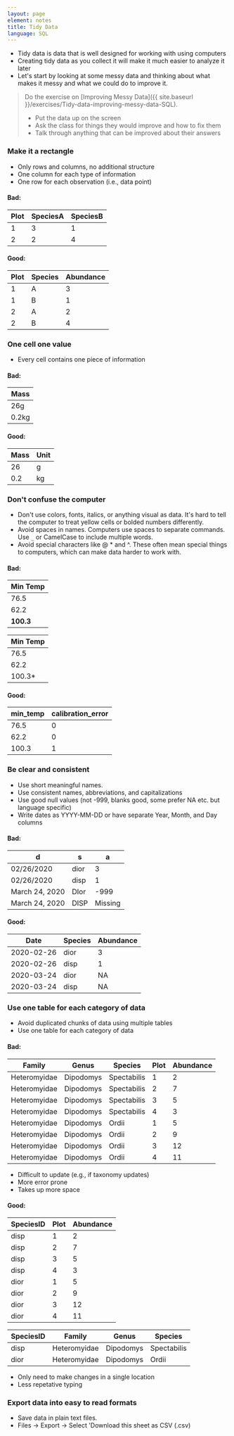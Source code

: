```yaml
---
layout: page
element: notes
title: Tidy Data
language: SQL
---
```


* Tidy data is data that is well designed for working with using computers
* Creating tidy data as you collect it will make it much easier to analyze it later
* Let's start by looking at some messy data and thinking about what makes it
messy and what we could do to improve it.

> Do the exercise on [Improving Messy Data]({{ site.baseurl }}/exercises/Tidy-data-improving-messy-data-SQL).
>
> * Put the data up on the screen
> * Ask the class for things they would improve and how to fix them
> * Talk through anything that can be improved about their answers


### Make it a rectangle

* Only rows and columns, no additional structure
* One column for each type of information
* One row for each observation (i.e., data point)

#### Bad:

| Plot | SpeciesA | SpeciesB |
|------|----------|----------|
| 1    | 3        | 1        |
| 2    | 2        | 4        |

#### Good:

| Plot | Species | Abundance |
|------|---------|-----------|
| 1    |    A    |     3     |
| 1    |    B    |     1     |
| 2    |    A    |     2     |
| 2    |    B    |     4     |


### One cell one value

* Every cell contains one piece of information

#### Bad:

| Mass  |
|-------|
| 26g   |
| 0.2kg |

#### Good:

| Mass | Unit |
|------|------|
| 26   | g    |
| 0.2  | kg   |


### Don't confuse the computer

* Don't use colors, fonts, italics, or anything visual as data. It's hard to tell the computer to treat yellow cells or bolded numbers differently.
* Avoid spaces in names. Computers use spaces to separate commands. Use `_` or CamelCase to include multiple words.
* Avoid special characters like @ * and ^. These often mean special things to computers, which can make data harder to work with.

#### Bad:

| Min Temp  |
|-----------|
| 76.5      |
| 62.2      |
| **100.3** |

| Min Temp  |
|-----------|
| 76.5      |
| 62.2      |
| 100.3*    |

#### Good:

| min_temp | calibration_error |
|----------|-------------------|
| 76.5     | 0                 |
| 62.2     | 0                 |
| 100.3    | 1                 |


### Be clear and consistent

* Use short meaningful names. 
* Use consistent names, abbreviations, and capitalizations
* Use good null values (not -999, blanks good, some prefer NA etc. but language specific)
* Write dates as YYYY-MM-DD or have separate Year, Month, and Day columns

#### Bad:

| d              | s       |    a      |
|----------------|---------|-----------|
| 02/26/2020     |  dior   |     3     |
| 02/26/2020     |  disp   |     1     |
| March 24, 2020 |  DIor   |   -999    |
| March 24, 2020 |  DISP   | Missing   |

#### Good:

| Date       | Species | Abundance |
|------------|---------|-----------|
| 2020-02-26 |  dior   |     3     |
| 2020-02-26 |  disp   |     1     |
| 2020-03-24 |  dior   |     NA    |
| 2020-03-24 |  disp   |     NA    |


### Use one table for each category of data

* Avoid duplicated chunks of data using multiple tables
* Use one table for each category of data

#### Bad:

| Family       | Genus     | Species     | Plot | Abundance |
|--------------|-----------|-------------|------|-----------|
| Heteromyidae | Dipodomys | Spectabilis | 1    | 2         |
| Heteromyidae | Dipodomys | Spectabilis | 2    | 7         |
| Heteromyidae | Dipodomys | Spectabilis | 3    | 5         |
| Heteromyidae | Dipodomys | Spectabilis | 4    | 3         |
| Heteromyidae | Dipodomys | Ordii       | 1    | 5         |
| Heteromyidae | Dipodomys | Ordii       | 2    | 9         |
| Heteromyidae | Dipodomys | Ordii       | 3    | 12        |
| Heteromyidae | Dipodomys | Ordii       | 4    | 11        |

* Difficult to update (e.g., if taxonomy updates)
* More error prone
* Takes up more space

#### Good:

| SpeciesID | Plot | Abundance |
|-----------|------|-----------|
| disp      | 1    | 2         |
| disp      | 2    | 7         |
| disp      | 3    | 5         |
| disp      | 4    | 3         |
| dior      | 1    | 5         |
| dior      | 2    | 9         |
| dior      | 3    | 12        |
| dior      | 4    | 11        |

| SpeciesID | Family       | Genus     | Species     |
|-----------|--------------|-----------|-------------|
| disp      | Heteromyidae | Dipodomys | Spectabilis |
| dior      | Heteromyidae | Dipodomys | Ordii       |

* Only need to make changes in a single location
* Less repetative typing


### Export data into easy to read formats

* Save data in plain text files.
* Files -> Export -> Select 'Download this sheet as CSV (.csv)
